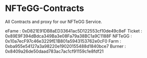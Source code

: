 # NFTeGG-Contracts
All Contracts and proxy for our NFTeGG Service.

eFame : 0xD821E91DB8aED33641ac5D122553cf10de49c8eF
Ticket : 0x89E9F394dBdca349Ba3e08Fa79a38BC1a9C1188F
NFTeGG : 0x10a7ecF97c46e3229fE1B801a5943153762e0cF0
Farm : 0xba955e54127a3a98220e19020155488d1840bce7
Burner : 0x8409a26de50daad783ac7ac1cf91159c1e8fdf21
